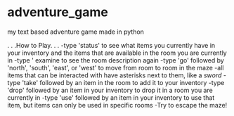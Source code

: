 # adventure_game
my text based adventure game made in python

. . .How to Play. . .
-type 'status' to see what items you currently have in your inventory and 
  the items that are available in the room you are currently in
-type ' examine to see the room description again
-type 'go' followed by 'north', 'south', 'east', or 'west' to move from 
  room to room in the maze
-all items that can be interacted with have asterisks next to them, like a 
  *sword*
-type 'take' followed by an item in the room to add it to your inventory
-type 'drop' followed by an item in your inventory to drop it in a room you 
  are currently in
-type 'use' followed by an item in your inventory to use that item, but items
  can only be used in specific rooms
-Try to escape the maze!
